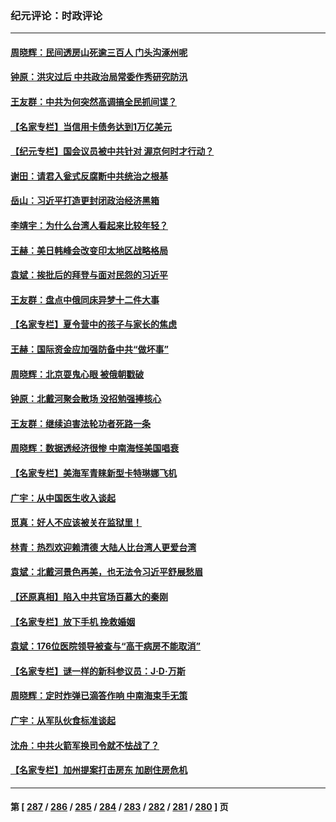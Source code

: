 ### 纪元评论：时政评论
---
#### [周晓辉：民间透房山死逾三百人 门头沟涿州呢](../../pages/nsc1025/n14056471.md) 
#### [钟原：洪灾过后 中共政治局常委作秀研究防汛](../../pages/nsc1025/n14056226.md) 
#### [王友群：中共为何突然高调搞全民抓间谍？](../../pages/nsc1025/n14056155.md) 
#### [【名家专栏】当信用卡债务达到1万亿美元](../../pages/nsc1025/n14055879.md) 
#### [【纪元专栏】国会议员被中共针对 渥京何时才行动？](../../pages/nsc1025/n14055343.md) 
#### [谢田：请君入瓮式反腐断中共统治之根基](../../pages/nsc1025/n14055925.md) 
#### [岳山：习近平打造更封闭政治经济黑箱](../../pages/nsc1025/n14055641.md) 
#### [李靖宇：为什么台湾人看起来比较年轻？](../../pages/nsc1025/n14055857.md) 
#### [王赫：美日韩峰会改变印太地区战略格局](../../pages/nsc1025/n14055686.md) 
#### [袁斌：挨批后的拜登与面对民怨的习近平](../../pages/nsc1025/n14055660.md) 
#### [王友群：盘点中俄同床异梦十二件大事](../../pages/nsc1025/n14055390.md) 
#### [【名家专栏】夏令营中的孩子与家长的焦虑](../../pages/nsc1025/n14053753.md) 
#### [王赫：国际资金应加强防备中共“做坏事”](../../pages/nsc1025/n14054757.md) 
#### [周晓辉：北京耍鬼心眼 被俄朝戳破](../../pages/nsc1025/n14055257.md) 
#### [钟原：北戴河聚会散场 没招勉强捧核心](../../pages/nsc1025/n14054723.md) 
#### [王友群：继续迫害法轮功者死路一条](../../pages/nsc1025/n14054575.md) 
#### [周晓辉：数据透经济很惨 中南海怪美国唱衰](../../pages/nsc1025/n14054560.md) 
#### [【名家专栏】美海军青睐新型卡特琳娜飞机](../../pages/nsc1025/n14054378.md) 
#### [广宇：从中国医生收入谈起](../../pages/nsc1025/n14054227.md) 
#### [觅真：好人不应该被关在监狱里！](../../pages/nsc1025/n14054206.md) 
#### [林青：热烈欢迎赖清德 大陆人比台湾人更爱台湾](../../pages/nsc1025/n14054171.md) 
#### [袁斌：北戴河景色再美，也无法令习近平舒展愁眉](../../pages/nsc1025/n14054154.md) 
#### [【还原真相】陷入中共官场百慕大的秦刚](../../pages/nsc1025/n14054005.md) 
#### [【名家专栏】放下手机 挽救婚姻](../../pages/nsc1025/n14050918.md) 
#### [袁斌：176位医院领导被查与“高干病房不能取消”](../../pages/nsc1025/n14053558.md) 
#### [【名家专栏】谜一样的新科参议员：J‧D‧万斯](../../pages/nsc1025/n14053130.md) 
#### [周晓辉：定时炸弹已滴答作响 中南海束手无策](../../pages/nsc1025/n14053211.md) 
#### [广宇：从军队伙食标准谈起](../../pages/nsc1025/n14053117.md) 
#### [沈舟：中共火箭军换司令就不怯战了？](../../pages/nsc1025/n14053014.md) 
#### [【名家专栏】加州提案打击房东 加剧住房危机](../../pages/nsc1025/n14052416.md) 

---
#### 第 [ [287](./287.md) / [286](./286.md) / [285](./285.md) / [284](./284.md) / [283](./283.md) / [282](./282.md) / [281](./281.md) / [280](./280.md) ] 页
